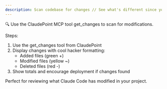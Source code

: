```yaml
---
description: Scan codebase for changes // See what's different since your last claudepoint
---
```


🔍 Use the ClaudePoint MCP tool get_changes to scan for modifications.

Steps:
1. Use the get_changes tool from ClaudePoint
2. Display changes with cool hacker formatting:
   - Added files (green +)
   - Modified files (yellow ~) 
   - Deleted files (red -)
3. Show totals and encourage deployment if changes found

Perfect for reviewing what Claude Code has modified in your project.
